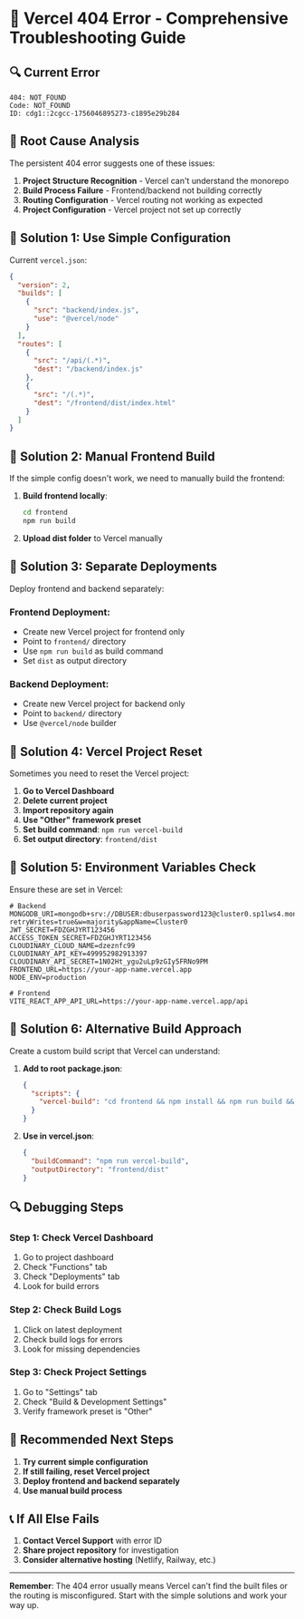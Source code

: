 # 🚨 Vercel 404 Error - Comprehensive Troubleshooting Guide

## 🔍 **Current Error**
```
404: NOT_FOUND
Code: NOT_FOUND
ID: cdg1::2cgcc-1756046895273-c1895e29b284
```

## 🎯 **Root Cause Analysis**

The persistent 404 error suggests one of these issues:
1. **Project Structure Recognition** - Vercel can't understand the monorepo
2. **Build Process Failure** - Frontend/backend not building correctly
3. **Routing Configuration** - Vercel routing not working as expected
4. **Project Configuration** - Vercel project not set up correctly

## 🔧 **Solution 1: Use Simple Configuration**

Current `vercel.json`:
```json
{
  "version": 2,
  "builds": [
    {
      "src": "backend/index.js",
      "use": "@vercel/node"
    }
  ],
  "routes": [
    {
      "src": "/api/(.*)",
      "dest": "/backend/index.js"
    },
    {
      "src": "/(.*)",
      "dest": "/frontend/dist/index.html"
    }
  ]
}
```

## 🔧 **Solution 2: Manual Frontend Build**

If the simple config doesn't work, we need to manually build the frontend:

1. **Build frontend locally**:
   ```bash
   cd frontend
   npm run build
   ```

2. **Upload dist folder** to Vercel manually

## 🔧 **Solution 3: Separate Deployments**

Deploy frontend and backend separately:

### **Frontend Deployment**:
- Create new Vercel project for frontend only
- Point to `frontend/` directory
- Use `npm run build` as build command
- Set `dist` as output directory

### **Backend Deployment**:
- Create new Vercel project for backend only
- Point to `backend/` directory
- Use `@vercel/node` builder

## 🔧 **Solution 4: Vercel Project Reset**

Sometimes you need to reset the Vercel project:

1. **Go to Vercel Dashboard**
2. **Delete current project**
3. **Import repository again**
4. **Use "Other" framework preset**
5. **Set build command**: `npm run vercel-build`
6. **Set output directory**: `frontend/dist`

## 🔧 **Solution 5: Environment Variables Check**

Ensure these are set in Vercel:

```env
# Backend
MONGODB_URI=mongodb+srv://DBUSER:dbuserpassword123@cluster0.sp1lws4.mongodb.net/?retryWrites=true&w=majority&appName=Cluster0
JWT_SECRET=FDZGHJYRT123456
ACCESS_TOKEN_SECRET=FDZGHJYRT123456
CLOUDINARY_CLOUD_NAME=dzeznfc99
CLOUDINARY_API_KEY=499952982913397
CLOUDINARY_API_SECRET=1N02Ht_ygu2uLp9zGIy5FRNo9PM
FRONTEND_URL=https://your-app-name.vercel.app
NODE_ENV=production

# Frontend
VITE_REACT_APP_API_URL=https://your-app-name.vercel.app/api
```

## 🔧 **Solution 6: Alternative Build Approach**

Create a custom build script that Vercel can understand:

1. **Add to root package.json**:
   ```json
   {
     "scripts": {
       "vercel-build": "cd frontend && npm install && npm run build && cd ../backend && npm install"
     }
   }
   ```

2. **Use in vercel.json**:
   ```json
   {
     "buildCommand": "npm run vercel-build",
     "outputDirectory": "frontend/dist"
   }
   ```

## 🔍 **Debugging Steps**

### **Step 1: Check Vercel Dashboard**
1. Go to project dashboard
2. Check "Functions" tab
3. Check "Deployments" tab
4. Look for build errors

### **Step 2: Check Build Logs**
1. Click on latest deployment
2. Check build logs for errors
3. Look for missing dependencies

### **Step 3: Check Project Settings**
1. Go to "Settings" tab
2. Check "Build & Development Settings"
3. Verify framework preset is "Other"

## 🚀 **Recommended Next Steps**

1. **Try current simple configuration**
2. **If still failing, reset Vercel project**
3. **Deploy frontend and backend separately**
4. **Use manual build process**

## 📞 **If All Else Fails**

1. **Contact Vercel Support** with error ID
2. **Share project repository** for investigation
3. **Consider alternative hosting** (Netlify, Railway, etc.)

---

**Remember**: The 404 error usually means Vercel can't find the built files or the routing is misconfigured. Start with the simple solutions and work your way up.